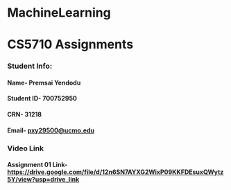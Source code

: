 # MachineLearning 
# CS5710 Assignments
 ### Student Info:
  #### Name- Premsai Yendodu
  #### Student ID- 700752950
  #### CRN- 31218
  #### Email- pxy29500@ucmo.edu
 
 ### Video Link
 #### Assignment 01 Link- https://drive.google.com/file/d/12n6SN7AYXG2WixP09KKFDEsuxQWytz5Y/view?usp=drive_link
 

